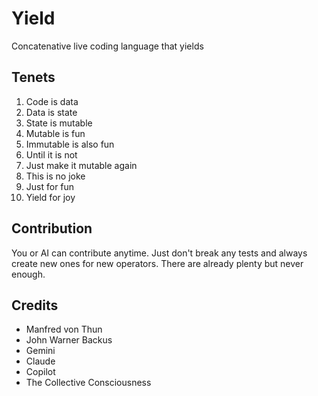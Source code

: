 # Yield

Concatenative live coding language that yields

## Tenets

1. Code is data
2. Data is state
3. State is mutable
4. Mutable is fun
5. Immutable is also fun
6. Until it is not
7. Just make it mutable again
8. This is no joke
9. Just for fun
10. Yield for joy

## Contribution

You or AI can contribute anytime. Just don't break any tests and always create new ones for new operators. There are already plenty but never enough.

## Credits

* Manfred von Thun
* John Warner Backus
* Gemini
* Claude
* Copilot
* The Collective Consciousness
